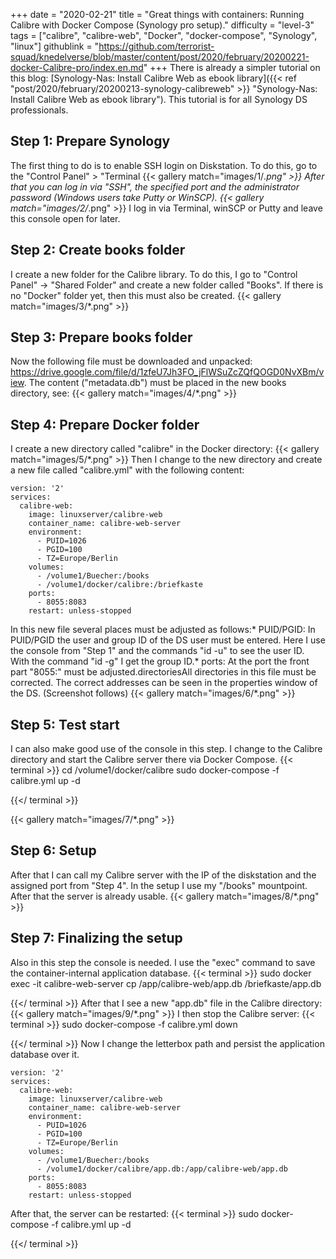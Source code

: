 +++
date = "2020-02-21"
title = "Great things with containers: Running Calibre with Docker Compose (Synology pro setup)."
difficulty = "level-3"
tags = ["calibre", "calibre-web", "Docker", "docker-compose", "Synology", "linux"]
githublink = "https://github.com/terrorist-squad/knedelverse/blob/master/content/post/2020/february/20200221-docker-Calibre-pro/index.en.md"
+++
There is already a simpler tutorial on this blog: [Synology-Nas: Install Calibre Web as ebook library]({{< ref "post/2020/february/20200213-synology-calibreweb" >}} "Synology-Nas: Install Calibre Web as ebook library"). This tutorial is for all Synology DS professionals.
## Step 1: Prepare Synology
The first thing to do is to enable SSH login on Diskstation. To do this, go to the "Control Panel" > "Terminal
{{< gallery match="images/1/*.png" >}}
After that you can log in via "SSH", the specified port and the administrator password (Windows users take Putty or WinSCP).
{{< gallery match="images/2/*.png" >}}
I log in via Terminal, winSCP or Putty and leave this console open for later.
## Step 2: Create books folder
I create a new folder for the Calibre library. To do this, I go to "Control Panel" -> "Shared Folder" and create a new folder called "Books". If there is no "Docker" folder yet, then this must also be created.
{{< gallery match="images/3/*.png" >}}

## Step 3: Prepare books folder
Now the following file must be downloaded and unpacked: https://drive.google.com/file/d/1zfeU7Jh3FO_jFlWSuZcZQfQOGD0NvXBm/view. The content ("metadata.db") must be placed in the new books directory, see:
{{< gallery match="images/4/*.png" >}}

## Step 4: Prepare Docker folder
I create a new directory called "calibre" in the Docker directory:
{{< gallery match="images/5/*.png" >}}
Then I change to the new directory and create a new file called "calibre.yml" with the following content:
```
version: '2'
services:
  calibre-web:
    image: linuxserver/calibre-web
    container_name: calibre-web-server
    environment:
      - PUID=1026
      - PGID=100
      - TZ=Europe/Berlin
    volumes:
      - /volume1/Buecher:/books
      - /volume1/docker/calibre:/briefkaste
    ports:
      - 8055:8083
    restart: unless-stopped

```
In this new file several places must be adjusted as follows:* PUID/PGID: In PUID/PGID the user and group ID of the DS user must be entered. Here I use the console from "Step 1" and the commands "id -u" to see the user ID. With the command "id -g" I get the group ID.* ports: At the port the front part "8055:" must be adjusted.directoriesAll directories in this file must be corrected. The correct addresses can be seen in the properties window of the DS. (Screenshot follows)
{{< gallery match="images/6/*.png" >}}

## Step 5: Test start
I can also make good use of the console in this step. I change to the Calibre directory and start the Calibre server there via Docker Compose.
{{< terminal >}}
cd /volume1/docker/calibre
sudo docker-compose -f calibre.yml up -d

{{</ terminal >}}

{{< gallery match="images/7/*.png" >}}

## Step 6: Setup
After that I can call my Calibre server with the IP of the diskstation and the assigned port from "Step 4". In the setup I use my "/books" mountpoint. After that the server is already usable.
{{< gallery match="images/8/*.png" >}}

## Step 7: Finalizing the setup
Also in this step the console is needed. I use the "exec" command to save the container-internal application database.
{{< terminal >}}
sudo docker exec -it calibre-web-server cp /app/calibre-web/app.db /briefkaste/app.db

{{</ terminal >}}
After that I see a new "app.db" file in the Calibre directory:
{{< gallery match="images/9/*.png" >}}
I then stop the Calibre server:
{{< terminal >}}
sudo docker-compose -f calibre.yml down

{{</ terminal >}}
Now I change the letterbox path and persist the application database over it.
```
version: '2'
services:
  calibre-web:
    image: linuxserver/calibre-web
    container_name: calibre-web-server
    environment:
      - PUID=1026
      - PGID=100
      - TZ=Europe/Berlin
    volumes:
      - /volume1/Buecher:/books
      - /volume1/docker/calibre/app.db:/app/calibre-web/app.db
    ports:
      - 8055:8083
    restart: unless-stopped

```
After that, the server can be restarted:
{{< terminal >}}
sudo docker-compose -f calibre.yml up -d

{{</ terminal >}}
